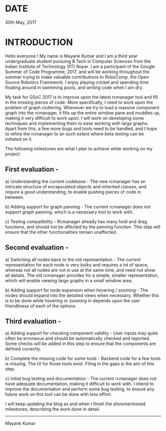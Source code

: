 # DATE

30th May, 2017 

# INTRODUCTION

Hello everyone ! My name is Mayank Kumar and I am a third year undergraduate student pursuing B.Tech in Computer Sciences from the Indian Institute of Technology (IIT) Ropar. I am a participant of the Google Summer of Code Programme, 2017, and will be working throughout the summer trying to make valuable contributions to RoboComp, the Open Source Robotics Framework. I enjoy playing cricket and spending time floating around in swimming pools, and writing code when I am dry. 

My task for GSoC 2017 is to improve upon the latest rcmanager tool and fill in the missing pieces of code. More specifically, I need to work upon the problem of graph cluttering. Whenever we try to load a massive component graph into the rcmanager, it fills up the entire window pane and muddles up, making it very difficult to work upon. I will work on developing some techniques and implementing them to ease working with large graphs. Apart from this, a few more bugs and tools need to be handled, and I hope to refine the rcmanager to an such extent where beta testing can be initiated on it.

The following milestones are what I plan to achieve while working on my project:

## First evaluation - 

a) Understanding the current codebase - The new rcmanager has an intricate structure of encapsulated objects and inherited classes, and require a good understanding, to enable pushing pieces of code in between.

b) Adding support for graph panning - The current rcmanager does not support graph panning, which is a necessary tool to work with. 

c) Testing compatibility - Rcmanager already has many hold and drag functions, and should not be affected by the panning function. This step will ensure that the other functionalities remain unaffected.

## Second evaluation - 

a) Switching all nodes back to the old representation - The current representation for each node is very bulky and requires a lot of space, whereas not all nodes are not in use at the same time, and need not show all details. The old rcmanager provides for a simple, smaller representation, which will enable viewing large graphs in a small window area.

b) Adding support for node expansion when hovering / zooming - The nodes should expand into the detailed views when necessary. Whether this is to be done while hovering or zooming in depends upon the user friendliness of each of the options.

## Third evaluation -

a) Adding support for checking component validity - User inputs may quite often be erroneous and should be automatically checked and reported. Some checks will be added in this step to ensure that the components are defined correctly.

b) Complete the missing code for some tools - Backend code for a few tools is missing. The UI for those tools exist. Filing in the gaps is the aim of this step.

c) Initial bug testing and documentation - The current rcmanager does not have adequate documentation, making it difficult to work with. I intend to improve the documentation and perform some bug testing, to ensure any future work on this tool can be done with less effort.

I will keep updating the blog as and when I finish the aforementioned milestones, describing the work done in detail.

* * *

Mayank Kumar 
